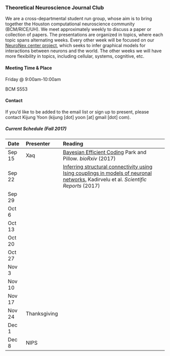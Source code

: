 ### Theoretical Neuroscience Journal Club

We are a cross-departmental student run group, whose aim is to bring together the Houston computational neuroscience community (BCM/RICE/UH). We meet approximately weekly to discuss a paper or collection of papers. The presentations are organized in topics, where each topic spans alternating weeks. Every other week will be focused on our [NeuroNex center project](https://www.bcm.edu/news/grants/nsf-grant-understand-the-brain), which seeks to infer graphical models for interactions between neurons and the world. The other weeks we will have more flexibility in topics, including cellular, systems, cognitive, etc.

#### Meeting Time & Place

Friday @ 9:00am-10:00am

BCM S553

#### Contact

If you’d like to be added to the email list or sign up to present, please contact Kijung Yoon (kijung [dot] yoon [at] gmail [dot] com).



##### Current Schedule (Fall 2017)

| Date   | Presenter    | Reading                                  |
| :----- | :----------- | :--------------------------------------- |
| Sep 15 | Xaq          | [Bayesian Efficient Coding](http://www.biorxiv.org/content/biorxiv/early/2017/08/25/178418.full.pdf) Park and Pillow. *bioRxiv* (2017) |
| Sep 22 |              | [Inferring structural connectivity using Ising couplings in models of neuronal networks.](https://www.nature.com/articles/s41598-017-05462-2.pdf) Kadirvelu et al. *Scientific Reports* (2017) |
| Sep 29 |              |                                          |
| Oct 6  |              |                                          |
| Oct 13 |              |                                          |
| Oct 20 |              |                                          |
| Oct 27 |              |                                          |
| Nov 3  |              |                                          |
| Nov 10 |              |                                          |
| Nov 17 |              |                                          |
| Nov 24 | Thanksgiving |                                          |
| Dec 1  |              |                                          |
| Dec 8  | NIPS         |                                          |

